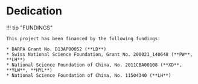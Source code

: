# Dedication

!!! tip "FUNDINGS"

    This project has been financed by the following fundings:

    * DARPA Grant No. D13AP00052 (**LD**)
    * Swiss National Science Foundation, Grant No. 200021_140648 (**PW**, **LH**)
    * National Science Foundation of China, No. 2011CBA00108 (**XD**, **YLW**, **HYL**)
    * National Science Foundation of China, No. 11504340 (**LH**)